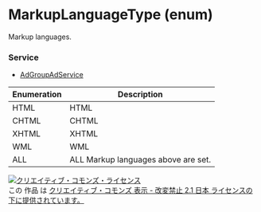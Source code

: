# MarkupLanguageType (enum)
Markup languages.
### Service
+ [AdGroupAdService](../services/AdGroupAdService.md)

| Enumeration | Description | 
|---|---|
| HTML| HTML |
| CHTML| CHTML |
| XHTML| XHTML |
| WML| WML |
| ALL| ALL Markup languages above are set. |
<a rel="license" href="http://creativecommons.org/licenses/by-nd/2.1/jp/"><img alt="クリエイティブ・コモンズ・ライセンス" style="border-width:0" src="https://i.creativecommons.org/l/by-nd/2.1/jp/88x31.png" /></a><br />この 作品 は <a rel="license" href="http://creativecommons.org/licenses/by-nd/2.1/jp/">クリエイティブ・コモンズ 表示 - 改変禁止 2.1 日本 ライセンスの下に提供されています。</a>
